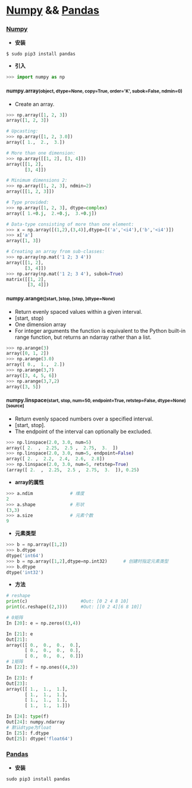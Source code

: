 # <b id=bn>[Numpy](#b1)</b> && <b id=bp> [Pandas](#p1)</b>

### <b id=b1>[Numpy](#bn)</b>

* **安装**
```
$ sudo pip3 install pandas
```
* **引入**
```py
>>> import numpy as np
```
#### numpy.array<small>(object, dtype=None, copy=True, order='K', subok=False, ndmin=0)</small>
* Create an array.
```py
>>> np.array([1, 2, 3])
array([1, 2, 3])

# Upcasting:
>>> np.array([1, 2, 3.0])
array([ 1.,  2.,  3.])

# More than one dimension:
>>> np.array([[1, 2], [3, 4]])
array([[1, 2],
       [3, 4]])

# Minimum dimensions 2:
>>> np.array([1, 2, 3], ndmin=2)
array([[1, 2, 3]])

# Type provided:
>>> np.array([1, 2, 3], dtype=complex)
array([ 1.+0.j,  2.+0.j,  3.+0.j])

# Data-type consisting of more than one element:
>>> x = np.array([(1,2),(3,4)],dtype=[('a','<i4'),('b','<i4')])
>>> x['a']
array([1, 3])

# Creating an array from sub-classes:
>>> np.array(np.mat('1 2; 3 4'))
array([[1, 2],
       [3, 4]])
>>> np.array(np.mat('1 2; 3 4'), subok=True)
matrix([[1, 2],
        [3, 4]])
```
#### numpy.arange<small>([start, ]stop, [step, ]dtype=None)</small>
* Return evenly spaced values within a given interval.
* [start, stop)
* One dimension array
* For integer arguments the function is equivalent to the Python built-in range function, but returns an ndarray rather than a list.
```py
>>> np.arange(3)
array([0, 1, 2])
>>> np.arange(3.0)
array([ 0.,  1.,  2.])
>>> np.arange(3,7)
array([3, 4, 5, 6])
>>> np.arange(3,7,2)
array([3, 5])
```
#### numpy.linspace<small>(start, stop, num=50, endpoint=True, retstep=False, dtype=None)[source]</small>
* Return evenly spaced numbers over a specified interval.
* [start, stop].
* The endpoint of the interval can optionally be excluded.
```py
>>> np.linspace(2.0, 3.0, num=5)
array([ 2.  ,  2.25,  2.5 ,  2.75,  3.  ])
>>> np.linspace(2.0, 3.0, num=5, endpoint=False)
array([ 2. ,  2.2,  2.4,  2.6,  2.8])
>>> np.linspace(2.0, 3.0, num=5, retstep=True)
(array([ 2.  ,  2.25,  2.5 ,  2.75,  3.  ]), 0.25)
```
* **array的属性**
```py
>>> a.ndim              # 维度
2
>>> a.shape             # 形状
(3,3)
>>> a.size              # 元素个数
9
```
* **元素类型**
```py
>>> b = np.array([1,2])
>>> b.dtype
dtype('int64')
>>> b = np.array([1,2],dtype=np.int32)      # 创建时指定元素类型
>>> b.dtype
dtype('int32')
```
* **方法**
```py
# reshape
print(c)                    #Out: [0 2 4 8 10]
print(c.reshape((2,3)))     #Out: [[0 2 4][6 8 10]]
```
```py
# 0矩阵
In [20]: e = np.zeros((3,4))

In [21]: e
Out[21]:
array([[ 0.,  0.,  0.,  0.],
       [ 0.,  0.,  0.,  0.],
       [ 0.,  0.,  0.,  0.]])
# 1矩阵
In [22]: f = np.ones((4,3))

In [23]: f
Out[23]:
array([[ 1.,  1.,  1.],
       [ 1.,  1.,  1.],
       [ 1.,  1.,  1.],
       [ 1.,  1.,  1.]])

In [24]: type(f)
Out[24]: numpy.ndarray
# 默认dtype为float
In [25]: f.dtype
Out[25]: dtype('float64')
```
### <b id=p1>[Pandas](#bp)</b>

* **安装**
```python
sudo pip3 install pandas
```
